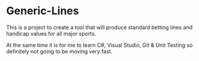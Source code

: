 # Generic-Lines
This is a project to create a tool that will produce standard betting lines and handicap values for all major sports.

At the same time it is for me to learn C#, Visual Studio, Git & Unit Testing so definitely not going to be moving very fast.
